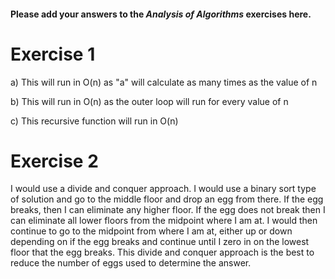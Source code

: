 #### Please add your answers to the **_Analysis of Algorithms_** exercises here.

# Exercise 1

a) This will run in O(n) as "a" will calculate as many times as the value of n

b) This will run in O(n) as the outer loop will run for every value of n

c) This recursive function will run in O(n)

# Exercise 2

I would use a divide and conquer approach. I would use a binary sort type of solution and go to the middle floor and drop an egg from there. If the egg breaks, then I can eliminate any higher floor. If the egg does not break then I can eliminate all lower floors from the midpoint where I am at. I would then continue to go to the midpoint from where I am at, either up or down depending on if the egg breaks and continue until I zero in on the lowest floor that the egg breaks. This divide and conquer approach is the best to reduce the number of eggs used to determine the answer.
